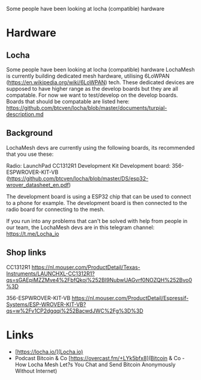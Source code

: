 Some people have been looking at locha (compatible) hardware

# Hardware
## Locha

Some people have been looking at locha (compatible) hardware
LochaMesh is currently building dedicated mesh hardware, utilising 6LoWPAN (https://en.wikipedia.org/wiki/6LoWPAN) tech. These dedicated devices are supposed to have higher range as the develop boards but they are all compatable. For now we want to test/develop on the develop boards. Boards that should be compatable are listed here: https://github.com/btcven/locha/blob/master/documents/turpial-description.md

## Background
LochaMesh devs are currently using the following boards, its recommended that you use these:

Radio: LaunchPad CC1312R1 Development Kit
Development board: 356-ESPWROVER-KIT-VB (https://github.com/btcven/locha/blob/master/DS/esp32-wrover_datasheet_en.pdf)

The development board is using a ESP32 chip that can be used to connect to a phone for example. The development board is then connected to the radio board for connecting to the mesh.

If you run into any problems that can't be solved with help from people in our team, the LochaMesh devs are in this telegram channel: https://t.me/Locha_io

## Shop links
CC1312R1
https://nl.mouser.com/ProductDetail/Texas-Instruments/LAUNCHXL-CC1312R1?qs=sGAEpiMZZMve4%2FbfQkoj%252BI9NubwUAGvrf0NOZQH%252Bvo0%3D

356-ESPWROVER-KIT-VB
https://nl.mouser.com/ProductDetail/Espressif-Systems/ESP-WROVER-KIT-VB?qs=w%2Fv1CP2dgqqi%252BacwdJWC%2Fg%3D%3D

# Links

* [https://locha.io/](Locha.io)
* Podcast Bitcoin & Co [https://overcast.fm/+LYk5bfx8](Bitcoin & Co - How Locha Mesh Let?s You Chat and Send Bitcoin Anonymously Without Internet)


